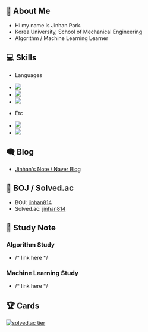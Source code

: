 ## 👋 About Me

- Hi my name is Jinhan Park.
- Korea University, School of Mechanical Engineering
- Algorithm / Machine Learning Learner

## 💻 Skills

- Languages
- <img src="https://img.shields.io/badge/C-172B4D?style=flat-square&logo=C&logoColor=white"/>
- <img src="https://img.shields.io/badge/C++-1E88E5?style=flat-square&logo=C%2B%2B&logoColor=white"/>
- <img src="https://img.shields.io/badge/Python-3766AB?style=flat-square&logo=Python&logoColor=white"/>

- Etc
- <img src="https://img.shields.io/badge/Git-F05032?style=flat-square&logo=Git&logoColor=white"/>
- <img src="https://img.shields.io/badge/Mathematica-DD1100?style=flat-square&logo=Wolfram&logoColor=white"/>

## 🗨 Blog

- [Jinhan's Note / Naver Blog](https://blog.naver.com/jinhan814)

## 📃 BOJ / Solved.ac

- BOJ: [jinhan814](https://www.acmicpc.net/user/jinhan814)
- Solved.ac: [jinhan814](https://solved.ac/profile/jinhan814)

## 📁 Study Note

### Algorithm Study

- /* link here */

### Machine Learning Study

- /* link here */

## 🏆 Cards

[![solved.ac tier](http://mazassumnida.wtf/api/v2/generate_badge?boj=jinhan814)](https://solved.ac/jinhan814)
